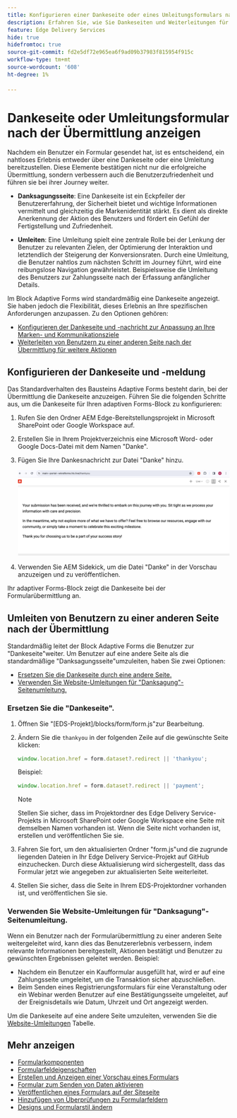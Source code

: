```yaml
---
title: Konfigurieren einer Dankeseite oder eines Umleitungsformulars nach der Übermittlung
description: Erfahren Sie, wie Sie Dankeseiten und Weiterleitungen für Forms Block konfigurieren, um das Benutzererlebnis zu optimieren und die Journey der Benutzer zu optimieren.
feature: Edge Delivery Services
hide: true
hidefromtoc: true
source-git-commit: fd2e5df72e965ea6f9ad09b37983f815954f915c
workflow-type: tm+mt
source-wordcount: '608'
ht-degree: 1%

---
```



# Dankeseite oder Umleitungsformular nach der Übermittlung anzeigen

Nachdem ein Benutzer ein Formular gesendet hat, ist es entscheidend, ein nahtloses Erlebnis entweder über eine Dankeseite oder eine Umleitung bereitzustellen. Diese Elemente bestätigen nicht nur die erfolgreiche Übermittlung, sondern verbessern auch die Benutzerzufriedenheit und führen sie bei ihrer Journey weiter.

* **Danksagungsseite**: Eine Dankeseite ist ein Eckpfeiler der Benutzererfahrung, der Sicherheit bietet und wichtige Informationen vermittelt und gleichzeitig die Markenidentität stärkt. Es dient als direkte Anerkennung der Aktion des Benutzers und fördert ein Gefühl der Fertigstellung und Zufriedenheit.

* **Umleiten**: Eine Umleitung spielt eine zentrale Rolle bei der Lenkung der Benutzer zu relevanten Zielen, der Optimierung der Interaktion und letztendlich der Steigerung der Konversionsraten. Durch eine Umleitung, die Benutzer nahtlos zum nächsten Schritt im Journey führt, wird eine reibungslose Navigation gewährleistet. Beispielsweise die Umleitung des Benutzers zur Zahlungsseite nach der Erfassung anfänglicher Details.

Im Block Adaptive Forms wird standardmäßig eine Dankeseite angezeigt. Sie haben jedoch die Flexibilität, dieses Erlebnis an Ihre spezifischen Anforderungen anzupassen. Zu den Optionen gehören:

* [Konfigurieren der Dankeseite und -nachricht zur Anpassung an Ihre Marken- und Kommunikationsziele](#configuring-the-thank-you-page-and-message)
* [Weiterleiten von Benutzern zu einer anderen Seite nach der Übermittlung für weitere Aktionen](#redirect-users-to-another-page-post-submission)

## Konfigurieren der Dankeseite und -meldung

Das Standardverhalten des Bausteins Adaptive Forms besteht darin, bei der Übermittlung die Dankeseite anzuzeigen. Führen Sie die folgenden Schritte aus, um die Dankeseite für Ihren adaptiven Forms-Block zu konfigurieren:

1. Rufen Sie den Ordner AEM Edge-Bereitstellungsprojekt in Microsoft SharePoint oder Google Workspace auf.
1. Erstellen Sie in Ihrem Projektverzeichnis eine Microsoft Word- oder Google Docs-Datei mit dem Namen &quot;Danke&quot;.
1. Fügen Sie Ihre Dankesnachricht zur Datei &quot;Danke&quot; hinzu. </br>

   ![Beispiel-Dankeseite](/help/edge/assets/sample-thankyou-page.png)

1. Verwenden Sie AEM Sidekick, um die Datei &quot;Danke&quot; in der Vorschau anzuzeigen und zu veröffentlichen.

Ihr adaptiver Forms-Block zeigt die Dankeseite bei der Formularübermittlung an.

## Umleiten von Benutzern zu einer anderen Seite nach der Übermittlung

Standardmäßig leitet der Block Adaptive Forms die Benutzer zur &quot;Dankeseite&quot;weiter. Um Benutzer auf eine andere Seite als die standardmäßige &quot;Danksagungsseite&quot;umzuleiten, haben Sie zwei Optionen:

* [Ersetzen Sie die Dankeseite durch eine andere Seite.](#replace-the-existing-thankyou-page)
* [Verwenden Sie Website-Umleitungen für &quot;Danksagung&quot;-Seitenumleitung.](#use-website-redirects-for-thankyou-page-redirection)

### Ersetzen Sie die &quot;Dankeseite&quot;.

1. Öffnen Sie &quot;[EDS-Projekt]/blocks/form/form.js&quot;zur Bearbeitung.
1. Ändern Sie die `thankyou` in der folgenden Zeile auf die gewünschte Seite klicken:

   ```JavaScript
   window.location.href = form.dataset?.redirect || 'thankyou';
   ```

   Beispiel:

   ```JavaScript
   window.location.href = form.dataset?.redirect || 'payment';
   ```

   >[!NOTE]
   >
   > Stellen Sie sicher, dass im Projektordner des Edge Delivery Service-Projekts in Microsoft SharePoint oder Google Workspace eine Seite mit demselben Namen vorhanden ist. Wenn die Seite nicht vorhanden ist, erstellen und veröffentlichen Sie sie.

1. Fahren Sie fort, um den aktualisierten Ordner &quot;form.js&quot;und die zugrunde liegenden Dateien in Ihr Edge Delivery Service-Projekt auf GitHub einzuchecken. Durch diese Aktualisierung wird sichergestellt, dass das Formular jetzt wie angegeben zur aktualisierten Seite weiterleitet.

1. Stellen Sie sicher, dass die Seite in Ihrem EDS-Projektordner vorhanden ist, und veröffentlichen Sie sie.


### Verwenden Sie Website-Umleitungen für &quot;Danksagung&quot;-Seitenumleitung.

Wenn ein Benutzer nach der Formularübermittlung zu einer anderen Seite weitergeleitet wird, kann dies das Benutzererlebnis verbessern, indem relevante Informationen bereitgestellt, Aktionen bestätigt und Benutzer zu gewünschten Ergebnissen geleitet werden. Beispiel:

* Nachdem ein Benutzer ein Kaufformular ausgefüllt hat, wird er auf eine Zahlungsseite umgeleitet, um die Transaktion sicher abzuschließen.
* Beim Senden eines Registrierungsformulars für eine Veranstaltung oder ein Webinar werden Benutzer auf eine Bestätigungsseite umgeleitet, auf der Ereignisdetails wie Datum, Uhrzeit und Ort angezeigt werden.

Um die Dankeseite auf eine andere Seite umzuleiten, verwenden Sie die [Website-Umleitungen](https://www.aem.live/docs/redirects) Tabelle.


## Mehr anzeigen

* [Formularkomponenten](/help/edge/docs/forms/form-components.md)
* [Formularfeldeigenschaften](/help/edge/docs/forms/eds-form-field-properties)
* [Erstellen und Anzeigen einer Vorschau eines Formulars](/help/edge/docs/forms/create-forms.md)
* [Formular zum Senden von Daten aktivieren](/help/edge/docs/forms/submit-forms.md)
* [Veröffentlichen eines Formulars auf der Siteseite](/help/edge/docs/forms/publish-forms.md)
* [Hinzufügen von Überprüfungen zu Formularfeldern](/help/edge/docs/forms/validate-forms.md)
* [Designs und Formularstil ändern](/help/edge/docs/forms/style-theme-forms.md)
